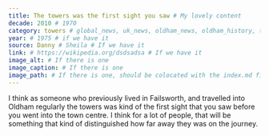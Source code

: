 ```yaml
---
title: The towers was the first sight you saw # My lovely content
decade: 2010 # 1970
category: towers # global_news, uk_news, oldham_news, oldham_history, towers, surrounding_estate # Always exactly one category
year: # 1975 # if we have it
source: Danny # Sheila # If we have it
link: # https://wikipedia.org/dsdsadsa # If we have it
image_alt: # If there is one
image_caption: # If there is one
image_path: # If there is one, should be colocated with the index.md file in the folder
---
```


I think as someone who previously lived in Failsworth, and travelled into Oldham regularly the towers was kind of the first sight that you saw before you went into the town centre. I think for a lot of people, that will be something that kind of distinguished how far away they was on the journey.
